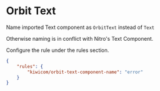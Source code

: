 # Orbit Text

Name imported Text component as `OrbitText` instead of `Text`

Otherwise naming is in conflict with Nitro's Text Component.

Configure the rule under the rules section.

```json
{
    "rules": {
        "kiwicom/orbit-text-component-name": "error"
    }
}
```